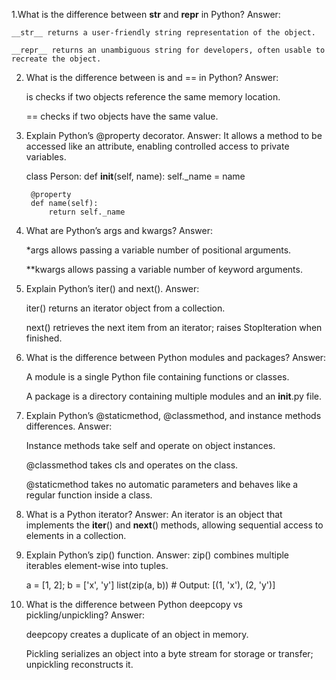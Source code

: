 1.What is the difference between __str__ and __repr__ in Python?
Answer:

    __str__ returns a user-friendly string representation of the object.

    __repr__ returns an unambiguous string for developers, often usable to recreate the object.


2. What is the difference between is and == in Python?
Answer:

    is checks if two objects reference the same memory location.

    == checks if two objects have the same value.


3. Explain Python’s @property decorator.
Answer:
    It allows a method to be accessed like an attribute, enabling controlled access to private variables.

    class Person:
        def __init__(self, name):
            self._name = name

        @property
        def name(self):
            return self._name


4. What are Python’s args and kwargs?
Answer:

    *args allows passing a variable number of positional arguments.

    **kwargs allows passing a variable number of keyword arguments.


5. Explain Python’s iter() and next().
Answer:

    iter() returns an iterator object from a collection.

    next() retrieves the next item from an iterator; raises StopIteration when finished.


6. What is the difference between Python modules and packages?
Answer:

    A module is a single Python file containing functions or classes.

    A package is a directory containing multiple modules and an __init__.py file.


7. Explain Python’s @staticmethod, @classmethod, and instance methods differences.
Answer:

    Instance methods take self and operate on object instances.

    @classmethod takes cls and operates on the class.

    @staticmethod takes no automatic parameters and behaves like a regular function inside a class.


8. What is a Python iterator?
Answer:
     An iterator is an object that implements the __iter__() and __next__() methods, allowing sequential access to elements in a collection.



9. Explain Python’s zip() function.
Answer: 
    zip() combines multiple iterables element-wise into tuples.

    a = [1, 2]; b = ['x', 'y']
    list(zip(a, b))  # Output: [(1, 'x'), (2, 'y')]


10. What is the difference between Python deepcopy vs pickling/unpickling?
Answer:

    deepcopy creates a duplicate of an object in memory.

    Pickling serializes an object into a byte stream for storage or transfer; unpickling reconstructs it.